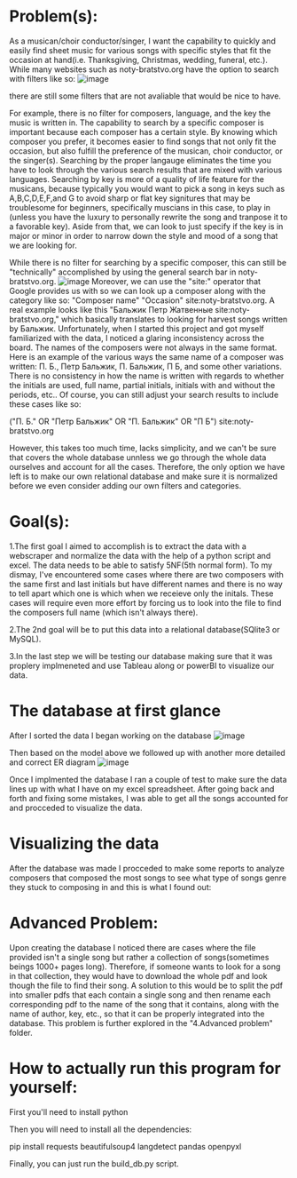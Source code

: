 # Problem(s):
As a musican/choir conductor/singer, I want the capability to quickly and easily find sheet music for various songs with specific styles that fit the occasion at hand(i.e. Thanksgiving, Christmas, wedding, funeral, etc.). While many websites such as noty-bratstvo.org have the option to search with filters like so:
![image](https://github.com/user-attachments/assets/8edca3c8-4613-4576-93a6-63ed27e68eca)

there are still some filters that are not avaliable that would be nice to have. 
  
  For example, there is no filter for composers, language, and the key the music is written in. The capability to search by a specific composer is important because each composer has a certain style. By knowing which composer you prefer, it becomes easier to find songs that not only fit the occasion, but also fulfill the preference of the musican, choir conductor, or the singer(s). Searching by the proper langauge eliminates the time you have to look through the various search results that are mixed with various languages. Searching by key is more of a quality of life feature for the musicans, because typically you would want to pick a song in keys such as A,B,C,D,E,F,and G to avoid sharp or flat key signitures that may be troublesome for beginners, specifically muscians in this case, to play in (unless you have the luxury to personally rewrite the song and tranpose it to a favorable key). Aside from that, we can look to just specify if the key is in major or minor in order to narrow down the style and mood of a song that we are looking for. 

  While there is no filter for searching by a specific composer, this can still be "technically" accomplished by using the general search bar in noty-bratstvo.org. 
![image](https://github.com/user-attachments/assets/e3760ce7-003a-476f-9814-379ba6a00c93)
Moreover, we can use the "site:" operator that Google provides us with so we can look up a composer along with the category like so: "Composer name" "Occasion" site:noty-bratstvo.org. A real example looks like this "Бальжик Петр Жатвенные site:noty-bratstvo.org," which basically translates to looking for harvest songs written by Бальжик. Unfortunately, when I started this project and got myself familiarized with the data, I noticed a glaring inconsistency across the board. The names of the composers were not always in the same format. Here is an example of the various ways the same name of a composer was written: П. Б., Петр Бальжик, П. Бальжик, П Б, and some other variations. There is no consistency in how the name is written with regards to whether the initials are used, full name, partial initials, initials with and without the periods, etc.. Of course, you can still adjust your search results to include these cases like so:
  
("П. Б." OR "Петр Бальжик" OR "П. Бальжик" OR "П Б") site:noty-bratstvo.org

However, this takes too much time, lacks simplicity, and we can't be sure that covers the whole database unnless we go through the whole data ourselves and account for all the cases. Therefore, the only option we have left is to make our own relational database and make sure it is normalized before we even consider adding our own filters and categories. 

# Goal(s): 
1.The first goal I aimed to accomplish is to extract the data with a webscraper and normalize the data with the help of a python script and excel. The data needs to be able to satisfy 5NF(5th normal form). To my dismay, I've encountered some cases where there are two composers with the same first and last initials but have different names and there is no way to tell apart which one is which when we receieve only the initals. These cases will require even more effort by forcing us to look into the file to find the composers full name (which isn't always there).

2.The 2nd goal will be to put this data into a relational database(SQlite3 or MySQL).

3.In the last step we will be testing our database making sure that it was proplery implmeneted and use Tableau along or powerBI to visualize our data. 

# The database at first glance
After I sorted the data I began working on the database
![image](https://github.com/user-attachments/assets/d23af0cc-e558-4753-b625-753dd58229ae)

Then based on the model above we followed up with another more detailed and correct ER diagram
![image](https://github.com/user-attachments/assets/4591ed7a-a960-4d01-8def-9466112ad04f)

Once I implmented the database I ran a couple of test to make sure the data lines up with what I have on my excel spreadsheet. After going back and forth and fixing some mistakes, I was able to get all the songs accounted for and procceded to visualize the data.

# Visualizing the data
After the database was made I procceded to make some reports to analyze composers that composed the most songs to see what type of songs genre they stuck to composing in and this is what I found out: 

# Advanced Problem:
  Upon creating the database I noticed there are cases where the file provided isn't a single song but rather a collection of songs(sometimes beings 1000+ pages long). Therefore, if someone wants to look for a song in that collection, they would have to download the whole pdf and look though the file to find their song. A solution to this would be to split the pdf into smaller pdfs that each contain a single song and then rename each corresponding pdf to the name of the song that it contains, along with the name of author, key, etc., so that it can be properly integrated into the database. This problem is further explored in the "4.Advanced problem" folder.


# How to actually run this program for yourself:
First you'll need to install python

Then you will need to install all the dependencies:

pip install requests beautifulsoup4 langdetect pandas openpyxl

Finally, you can just run the build_db.py script.

